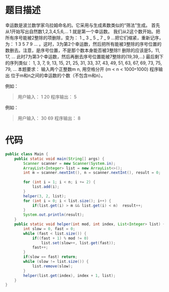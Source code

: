# 题目描述
幸运数是波兰数学家乌拉姆命名的。它采用与生成素数类似的“筛法”生成。
首先从1开始写出自然数1,2,3,4,5,6,…
1 就是第一个幸运数。
我们从2这个数开始。把所有序号能被2整除的项删除，变为：
1 _ 3 _ 5 _ 7 _ 9 …把它们缩紧，重新记序，为：
1 3 5 7 9 … 。这时，3为第2个幸运数，然后把所有能被3整除的序号位置的数删去。注意，是序号位置，不是那个数本身能否被3整除!! 删除的应该是5，11, 17, …
此时7为第3个幸运数，然后再删去序号位置能被7整除的(19,39,…)
最后剩下的序列类似：
1, 3, 7, 9, 13, 15, 21, 25, 31, 33, 37, 43, 49, 51, 63, 67, 69, 73, 75, 79, …
本题要求：
输入两个正整数m n, 用空格分开 (m < n < 1000`*`1000)
程序输出 位于m和n之间的幸运数的个数（不包含m和n）。

例如：
>用户输入：
>1 20
>程序输出：
>5

例如：
>用户输入：
>30 69
>程序输出：
>8

# 代码
```java
public class Main {  
    public static void main(String[] args) {  
        Scanner scanner = new Scanner(System.in);  
        ArrayList<Integer> list = new ArrayList<>();  
        int m = scanner.nextInt(), n = scanner.nextInt(), result = 0;  
  
        for (int i = 1; i < n; i += 2) {  
            list.add(i);  
        }  
        helper(3, 2, list);  
        for (int i = 0; i < list.size(); i++) {  
            if(list.get(i) > m && list.get(i) < n)  result++;  
        }  
        System.out.println(result);  
    }  
    public static void helper(int mod, int index, List<Integer> list) {  
        int slow = 0, fast = 0;  
        while (fast < list.size()) {  
            if((fast + 1) % mod != 0)  
                list.set(slow++, list.get(fast));  
            fast++;  
        }  
        if(slow == fast) return;  
        while (slow != list.size()) {  
            list.remove(slow);  
        }  
        helper(list.get(index), index + 1, list);  
    }  
}
```

